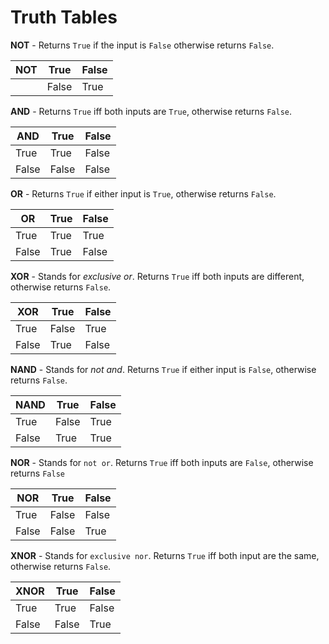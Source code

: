 # Truth Tables

**NOT** - Returns `True` if the input is `False` otherwise returns `False`.

| NOT | True  | False |
| --- | ----- | ----- |
|     | False | True  |

 **AND** - Returns `True` iff both inputs are `True`, otherwise returns `False`.

| AND   | True  | False |
| ----- | ----- | ----- |
| True  | True  | False |
| False | False | False |

**OR** - Returns `True` if either input is `True`, otherwise returns `False`.

| OR    | True | False |
| ----- | ---- | ----- |
| True  | True | True  |
| False | True | False |

**XOR** - Stands for *exclusive or*. Returns `True` iff both inputs are different, otherwise returns `False`.

| XOR   | True  | False |
| ----- | ----- | ----- |
| True  | False | True  |
| False | True  | False |

**NAND** - Stands for *not and*. Returns `True` if either input is `False`, otherwise returns `False`.

| NAND  | True  | False |
| ----- | ----- | ----- |
| True  | False | True  |
| False | True  | True  |

**NOR** - Stands for `not or`. Returns `True` iff both inputs are `False`, otherwise returns `False`

| NOR   | True  | False |
| ----- | ----- | ----- |
| True  | False | False |
| False | False | True  |

**XNOR** - Stands for `exclusive nor`. Returns `True` iff both input are the same, otherwise returns `False`.

| XNOR  | True  | False |
| ----- | ----- | ----- |
| True  | True  | False |
| False | False | True  |
